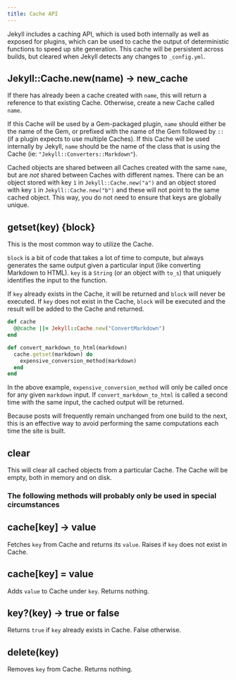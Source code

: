 ```yaml
---
title: Cache API
---
```


Jekyll includes a caching API, which is used both internally as well as exposed
for plugins, which can be used to cache the output of deterministic functions to
speed up site generation. This cache will be persistent across builds, but
cleared when Jekyll detects any changes to `_config.yml`.

## Jekyll::Cache.new(name) → new_cache

If there has already been a cache created with `name`, this will return a
reference to that existing Cache. Otherwise, create a new Cache called `name`.

If this Cache will be used by a Gem-packaged plugin, `name` should either be the
name of the Gem, or prefixed with the name of the Gem followed by `::` (if a
plugin expects to use multiple Caches). If this Cache will be used internally by
Jekyll, `name` should be the name of the class that is using the Cache (ie:
`"Jekyll::Converters::Markdown"`).

Cached objects are shared between all Caches created with the same `name`, but
are _not_ shared between Caches with different names. There can be an object
stored with key `1` in `Jekyll::Cache.new("a")` and an object stored with key
`1` in `Jekyll::Cache.new("b")` and these will not point to the same cached
object. This way, you do not need to ensure that keys are globally unique.

## getset(key) {block}

This is the most common way to utilize the Cache.

`block` is a bit of code that takes a lot of time to compute, but always
generates the same output given a particular input (like converting Markdown to
HTML). `key` is a `String` (or an object with `to_s`) that uniquely identifies
the input to the function.

If `key` already exists in the Cache, it will be returned and `block` will never
be executed. If `key` does not exist in the Cache, `block` will be executed and
the result will be added to the Cache and returned.

```ruby
def cache
  @@cache ||= Jekyll::Cache.new("ConvertMarkdown")
end

def convert_markdown_to_html(markdown)
  cache.getset(markdown) do
    expensive_conversion_method(markdown)
  end
end
```

In the above example, `expensive_conversion_method` will only be called once for
any given `markdown` input. If `convert_markdown_to_html` is called a second
time with the same input, the cached output will be returned.

Because posts will frequently remain unchanged from one build to the next, this
is an effective way to avoid performing the same computations each time the site
is built.

## clear

This will clear all cached objects from a particular Cache. The Cache will be
empty, both in memory and on disk.

### The following methods will probably only be used in special circumstances

## cache[key] → value

Fetches `key` from Cache and returns its `value`. Raises if `key` does not exist
in Cache.

## cache[key] = value

Adds `value` to Cache under `key`.
Returns nothing.

## key?(key) → true or false

Returns `true` if `key` already exists in Cache. False otherwise.

## delete(key)

Removes `key` from Cache.
Returns nothing.
